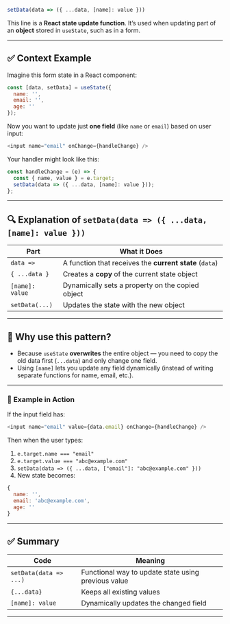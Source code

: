 ```js
setData(data => ({ ...data, [name]: value }))
```

This line is a **React state update function**. It’s used when updating part of an **object** stored in `useState`, such as in a form.

---

## ✅ Context Example

Imagine this form state in a React component:

```js
const [data, setData] = useState({
  name: '',
  email: '',
  age: ''
});
```

Now you want to update just **one field** (like `name` or `email`) based on user input:

```js
<input name="email" onChange={handleChange} />
```

Your handler might look like this:

```js
const handleChange = (e) => {
  const { name, value } = e.target;
  setData(data => ({ ...data, [name]: value }));
};
```

---

## 🔍 Explanation of `setData(data => ({ ...data, [name]: value }))`

| Part            | What it Does                                            |
| --------------- | ------------------------------------------------------- |
| `data =>`       | A function that receives the **current state** (`data`) |
| `{ ...data }`   | Creates a **copy** of the current state object          |
| `[name]: value` | Dynamically sets a property on the copied object        |
| `setData(...)`  | Updates the state with the new object                   |

---

## 🧠 Why use this pattern?

* Because `useState` **overwrites** the entire object — you need to copy the old data first (`...data`) and only change one field.
* Using `[name]` lets you update any field dynamically (instead of writing separate functions for name, email, etc.).

---

### 🔁 Example in Action

If the input field has:

```js
<input name="email" value={data.email} onChange={handleChange} />
```

Then when the user types:

1. `e.target.name === "email"`
2. `e.target.value === "abc@example.com"`
3. `setData(data => ({ ...data, ["email"]: "abc@example.com" }))`
4. New state becomes:

```js
{
  name: '',
  email: 'abc@example.com',
  age: ''
}
```

---

## ✅ Summary

| Code                   | Meaning                                             |
| ---------------------- | --------------------------------------------------- |
| `setData(data => ...)` | Functional way to update state using previous value |
| `{...data}`            | Keeps all existing values                           |
| `[name]: value`        | Dynamically updates the changed field               |

---
